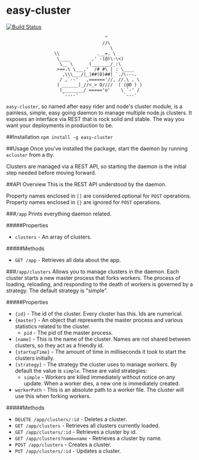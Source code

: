 easy-cluster
======================
[![Build Status](https://travis-ci.org/jsdevel/node-easy-cluster.png)](https://travis-ci.org/jsdevel/node-easy-cluster)

````
                                     ^
                                    //\
                                       \
                  \\              .__=. \
                   \____        ,' -(@)\-\<)
                    \__ \      (_______/_:\
                   >==.\ \___,'  /# #\ | : \____
                     ,\\\___/|_|##(O)##| `./\---.
                    / ,`--'   ,======'//, //.\ . \
                   ( ______)_//<_> O////  ( (@O ) )
                    (________/ ====='o'    \ `-' /
                     `----'                 `---' 
````

`easy-cluster`, so named after easy rider and node's cluster module, is a
painless, simple, easy going daemon to manage multiple node.js clusters.  It
exposes an interface via REST that is rock solid and stable.  The way you want 
your deployments in production to be.

##Installation
`npm install -g easy-cluster`

##Usage
Once you've installed the package, start the daemon by running `ecluster` from a tty.

Clusters are managed via a REST API, so starting the daemon is the initial step needed before moving forward.

##API Overview
This is the REST API understood by the daemon.  

Property names enclosed in `[]` are considered optional for `POST` operations.
Property names enclosed in `{}` are ignored for `POST` operations.

###`/app`
Prints everything daemon related.

#####Properties
* `clusters` - An array of clusters.

#####Methods
* `GET /app` - Retrieves all data about the app.

###`/app/clusters`
Allows you to manage clusters in the daemon.  Each cluster starts a new master process that forks workers.  The process of loading, reloading, and responding to the death of workers is governed by a strategy.  The default strategy is "simple".

#####Properties
* `{id}` - The id of the cluster.  Every cluster has this.  Ids are numerical.
* `{master}` - An object that represents the master process and various statistics related to the cluster.
  * `pid` - The pid of the master process.
* `[name]` - This is the name of the cluster.  Names are not shared between clusters, so they act as a friendly id.
* `{startupTime}` - The amount of time in milliseconds it took to start the clusters initially.
* `[strategy]` - The strategy the cluster uses to manage workers.  By default the value is `simple`.  These are valid strategies:
  * `simple` - Workers are killed immediately without notice on any update.  When a worker dies, a new one is immediately created.
* `workerPath` - This is an absolute path to a worker file.  The cluster will use this when forking workers.

#####Methods
* `DELETE /app/clusters/:id` - Deletes a cluster.
* `GET /app/clusters` - Retrieves all clusters currently loaded.
* `GET /app/clusters/:id` - Retrieves a cluster by id.
* `GET /app/clusters?name=name` - Retrieves a cluster by name.
* `POST /app/clusters` - Creates a cluster.
* `PUT /app/clusters/:id` - Updates a cluster.
